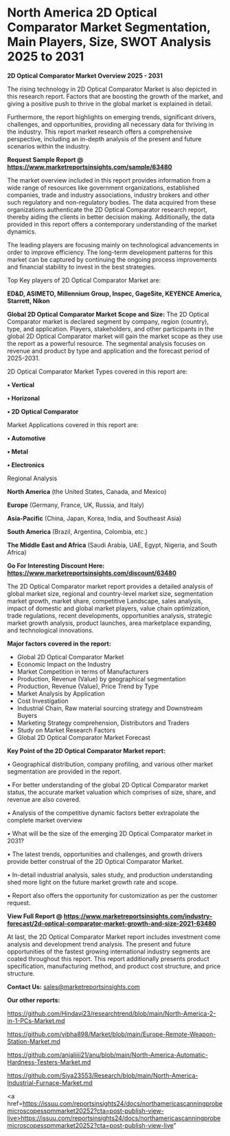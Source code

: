 # North America 2D Optical Comparator Market Segmentation, Main Players, Size, SWOT Analysis 2025 to 2031

<Strong> 2D Optical Comparator Market Overview 2025 - 2031</strong>

The rising technology in 2D Optical Comparator Market is also depicted in this research report. Factors that are boosting the growth of the market, and giving a positive push to thrive in the global market is explained in detail.

Furthermore, the report highlights on emerging trends, significant drivers, challenges, and opportunities, providing all necessary data for thriving in the industry. This report market research offers a comprehensive perspective, including an in-depth analysis of the present and future scenarios within the industry.

<strong>Request Sample Report @ <a href=https://www.marketreportsinsights.com/sample/63480>https://www.marketreportsinsights.com/sample/63480</a></strong>

The market overview included in this report provides information from a wide range of resources like government organizations, established companies, trade and industry associations, industry brokers and other such regulatory and non-regulatory bodies. The data acquired from these organizations authenticate the 2D Optical Comparator research report, thereby aiding the clients in better decision making. Additionally, the data provided in this report offers a contemporary understanding of the market dynamics.

The leading players are focusing mainly on technological advancements in order to improve efficiency. The long-term development patterns for this market can be captured by continuing the ongoing process improvements and financial stability to invest in the best strategies.

Top Key players of 2D Optical Comparator Market are:

<strong>ED&D, ASIMETO, Millennium Group, Inspec, GageSite, KEYENCE America, Starrett, Nikon</strong>

<strong><b>Global 2D Optical Comparator Market Scope and Size:</b></strong>
The 2D Optical Comparator market is declared segment by company, region (country), type, and application. Players, stakeholders, and other participants in the global 2D Optical Comparator market will gain the market scope as they use the report as a powerful resource. The segmental analysis focuses on revenue and product by type and application and the forecast period of 2025-2031.

2D Optical Comparator Market Types covered in this report are:

<strong>• Vertical

• Horizonal

• 2D Optical Comparator</strong>

Market Applications covered in this report are:

<strong>• Automotive

• Metal

• Electronics</strong> 

Regional Analysis

<strong>North America</strong> (the United States, Canada, and Mexico)

<strong>Europe</strong> (Germany, France, UK, Russia, and Italy)

<strong>Asia-Pacific</strong> (China, Japan, Korea, India, and Southeast Asia)

<strong>South America</strong> (Brazil, Argentina, Colombia, etc.)

<strong>The Middle East and Africa</strong> (Saudi Arabia, UAE, Egypt, Nigeria, and South Africa)

<strong>Go For Interesting Discount Here: <a href=https://www.marketreportsinsights.com/discount/63480>https://www.marketreportsinsights.com/discount/63480</a></strong>

The 2D Optical Comparator market report provides a detailed analysis of global market size, regional and country-level market size, segmentation market growth, market share, competitive Landscape, sales analysis, impact of domestic and global market players, value chain optimization, trade regulations, recent developments, opportunities analysis, strategic market growth analysis, product launches, area marketplace expanding, and technological innovations.

<strong><b>Major factors covered in the report:</b></strong>
<ul>
  <li>Global 2D Optical Comparator Market </li>
  <li>Economic Impact on the Industry</li>
  <li>Market Competition in terms of Manufacturers</li>
  <li>Production, Revenue (Value) by geographical segmentation</li>
  <li>Production, Revenue (Value), Price Trend by Type</li>
  <li>Market Analysis by Application</li>
  <li>Cost Investigation</li>
  <li>Industrial Chain, Raw material sourcing strategy and Downstream Buyers</li>
  <li>Marketing Strategy comprehension, Distributors and Traders</li>
  <li>Study on Market Research Factors</li>
  <li>Global 2D Optical Comparator Market Forecast</li>
</ul>

<strong><b>Key Point of the 2D Optical Comparator Market report:</b></strong>

• Geographical distribution, company profiling, and various other market segmentation are provided in the report.

• For better understanding of the global 2D Optical Comparator market status, the accurate market valuation which comprises of size, share, and revenue are also covered.

• Analysis of the competitive dynamic factors better extrapolate the complete market overview

• What will be the size of the emerging 2D Optical Comparator market in 2031?

• The latest trends, opportunities and challenges, and growth drivers provide better construal of the 2D Optical Comparator Market.

• In-detail industrial analysis, sales study, and production understanding shed more light on the future market growth rate and scope.

• Report also offers the opportunity for customization as per the customer request.

<strong><b>View Full Report @ <a href=https://www.marketreportsinsights.com/industry-forecast/2d-optical-comparator-market-growth-and-size-2021-63480>https://www.marketreportsinsights.com/industry-forecast/2d-optical-comparator-market-growth-and-size-2021-63480</a></b></strong>


At last, the 2D Optical Comparator Market report includes investment come analysis and development trend analysis. The present and future opportunities of the fastest growing international industry segments are coated throughout this report. This report additionally presents product specification, manufacturing method, and product cost structure, and price structure.

<strong>Contact Us:</strong>
sales@marketreportsinsights.com

<strong>Our other reports:</strong>

<a href=https://github.com/Hindavi23/researchtrend/blob/main/North-America-2-in-1-PCs-Market.md>https://github.com/Hindavi23/researchtrend/blob/main/North-America-2-in-1-PCs-Market.md</a>

<a href=https://github.com/vibha898/Market/blob/main/Europe-Remote-Weapon-Station-Market.md>https://github.com/vibha898/Market/blob/main/Europe-Remote-Weapon-Station-Market.md</a>

<a href=https://github.com/anjaliiii21/anu/blob/main/North-America-Automatic-Hardness-Testers-Market.md>https://github.com/anjaliiii21/anu/blob/main/North-America-Automatic-Hardness-Testers-Market.md</a>

<a href=https://github.com/Siya23553/Research/blob/main/North-America-Industrial-Furnace-Market.md>https://github.com/Siya23553/Research/blob/main/North-America-Industrial-Furnace-Market.md</a>

<a href=https://issuu.com/reportsinsights24/docs/northamericascanningprobemicroscopesspmmarket20252?cta=post-publish-view-live>https://issuu.com/reportsinsights24/docs/northamericascanningprobemicroscopesspmmarket20252?cta=post-publish-view-live</a>"
